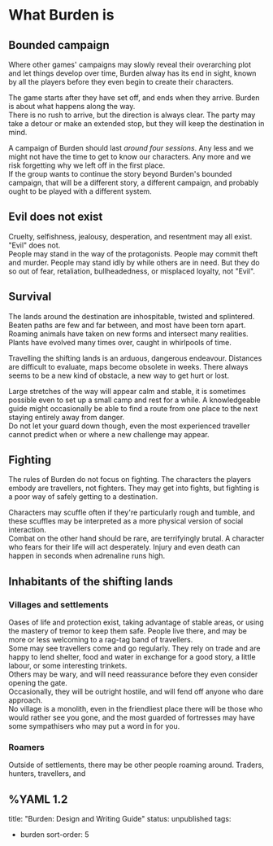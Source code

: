 # What Burden is

## Bounded campaign

Where other games' campaigns may slowly reveal their overarching plot and let things develop over time, Burden alway has its end in sight, known by all the players before they even begin to create their characters.  
  
The game starts after they have set off, and ends when they arrive. Burden is about what happens along the way.  
There is no rush to arrive, but the direction is always clear. The party may take a detour or make an extended stop, but they will keep the destination in mind.  
  
A campaign of Burden should last *around four sessions*. Any less and we might not have the time to get to know our characters. Any more and we risk forgetting why we left off in the first place.  
If the group wants to continue the story beyond Burden's bounded campaign, that will be a different story, a different campaign, and probably ought to be played with a different system.    
  
## Evil does not exist
  
Cruelty, selfishness, jealousy, desperation, and resentment may all exist. "Evil" does not.  
People may stand in the way of the protagonists. People may commit theft and murder. People may stand idly by while others are in need. But they do so out of fear, retaliation, bullheadedness, or misplaced loyalty, not "Evil".  
  
## Survival
  
The lands around the destination are inhospitable, twisted and splintered.  
Beaten paths are few and far between, and most have been torn apart. Roaming animals have taken on new forms and intersect many realities. Plants have evolved many times over, caught in whirlpools of time.  
  
Travelling the shifting lands is an arduous, dangerous endeavour. Distances are difficult to evaluate, maps become obsolete in weeks. There always seems to be a new kind of obstacle, a new way to get hurt or lost.  
   
Large stretches of the way will appear calm and stable, it is sometimes possible even to set up a small camp and rest for a while. A knowledgeable guide might occasionally be able to find a route from one place to the next staying entirely away from danger.  
Do not let your guard down though, even the most experienced traveller cannot predict when or where a new challenge may appear.  
  
## Fighting
  
The rules of Burden do not focus on fighting. The characters the players embody are travellers, not fighters. They may get into fights, but fighting is a poor way of safely getting to a destination.  
  
Characters may scuffle often if they're particularly rough and tumble, and these scuffles may be interpreted as a more physical version of social interaction.   
Combat on the other hand should be rare, are terrifyingly brutal. A character who fears for their life will act desperately. Injury and even death can happen in seconds when adrenaline runs high.  
  
## Inhabitants of the shifting lands
   
### Villages and settlements
Oases of life and protection exist, taking advantage of stable areas, or using the mastery of tremor to keep them safe. People live there, and may be more or less welcoming to a rag-tag band of travellers.  
Some may see travellers come and go regularly. They rely on trade and are happy to lend shelter, food and water in exchange for a good story, a little labour, or some interesting trinkets.  
Others may be wary, and will need reassurance before they even consider opening the gate.  
Occasionally, they will be outright hostile, and will fend off anyone who dare approach.  
No village is a monolith, even in the friendliest place there will be those who would rather see you gone, and the most guarded of fortresses may have some sympathisers who may put a word in for you.  
   
### Roamers
Outside of settlements, there may be other people roaming around. Traders, hunters, travellers, and 


%YAML 1.2
---
title: "Burden: Design and Writing Guide"
status: unpublished
tags:
  - burden
sort-order: 5